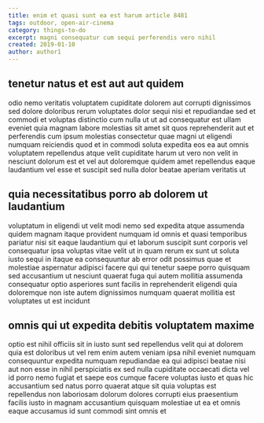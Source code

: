 ```yaml
---
title: enim et quasi sunt ea est harum article 8481
tags: outdoor, open-air-cinema
category: things-to-do
excerpt: magni consequatur cum sequi perferendis vero nihil
created: 2019-01-10
author: author1
---
```


## tenetur natus et est aut aut quidem

odio nemo veritatis voluptatem cupiditate dolorem aut corrupti dignissimos sed dolore doloribus rerum voluptates dolor sequi nisi et repudiandae sed et commodi et voluptas distinctio cum nulla ut ut ad consequatur est ullam eveniet quia magnam labore molestias sit amet sit quos reprehenderit aut et perferendis cum ipsum molestias consectetur quae magni ut eligendi numquam reiciendis quod et in commodi soluta expedita eos ea aut omnis voluptatem repellendus atque velit cupiditate harum ut vero non velit in nesciunt dolorum est et vel aut doloremque quidem amet repellendus eaque laudantium vel esse et suscipit sed nulla dolor beatae aperiam veritatis ut

## quia necessitatibus porro ab dolorem ut laudantium

voluptatum in eligendi ut velit modi nemo sed expedita atque assumenda quidem magnam itaque provident numquam id omnis et quasi temporibus pariatur nisi sit eaque laudantium qui et laborum suscipit sunt corporis vel consequatur ipsa voluptas vitae velit ut in quam rerum ex sunt ut soluta iusto sequi in itaque ea consequuntur ab error odit possimus quae et molestiae aspernatur adipisci facere qui qui tenetur saepe porro quisquam sed accusantium ut nesciunt quaerat fuga qui autem mollitia assumenda consequatur optio asperiores sunt facilis in reprehenderit eligendi quia doloremque non iste autem dignissimos numquam quaerat mollitia est voluptates ut est incidunt

## omnis qui ut expedita debitis voluptatem maxime

optio est nihil officiis sit in iusto sunt sed repellendus velit qui at dolorem quia est doloribus ut vel rem enim autem veniam ipsa nihil eveniet numquam consequuntur expedita numquam repudiandae ea qui adipisci beatae nisi aut non esse in nihil perspiciatis ex sed nulla cupiditate occaecati dicta vel id porro nemo fugiat et saepe eos cumque facere voluptas iusto et quas hic accusantium sed natus porro quaerat atque sit quia voluptas est repellendus non laboriosam dolorum dolores corrupti eius praesentium facilis iusto in magnam accusantium quisquam molestiae ut ea et omnis eaque accusamus id sunt commodi sint omnis et
